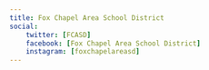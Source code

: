 ```yaml
---
title: Fox Chapel Area School District
social:
    twitter: [FCASD]
    facebook: [Fox Chapel Area School District]
    instagram: [foxchapelareasd]
---
```

